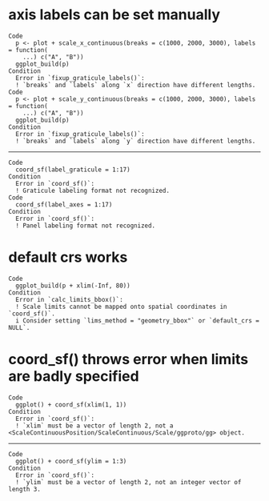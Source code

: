 # axis labels can be set manually

    Code
      p <- plot + scale_x_continuous(breaks = c(1000, 2000, 3000), labels = function(
        ...) c("A", "B"))
      ggplot_build(p)
    Condition
      Error in `fixup_graticule_labels()`:
      ! `breaks` and `labels` along `x` direction have different lengths.
    Code
      p <- plot + scale_y_continuous(breaks = c(1000, 2000, 3000), labels = function(
        ...) c("A", "B"))
      ggplot_build(p)
    Condition
      Error in `fixup_graticule_labels()`:
      ! `breaks` and `labels` along `y` direction have different lengths.

---

    Code
      coord_sf(label_graticule = 1:17)
    Condition
      Error in `coord_sf()`:
      ! Graticule labeling format not recognized.
    Code
      coord_sf(label_axes = 1:17)
    Condition
      Error in `coord_sf()`:
      ! Panel labeling format not recognized.

# default crs works

    Code
      ggplot_build(p + xlim(-Inf, 80))
    Condition
      Error in `calc_limits_bbox()`:
      ! Scale limits cannot be mapped onto spatial coordinates in `coord_sf()`.
      i Consider setting `lims_method = "geometry_bbox"` or `default_crs = NULL`.

# coord_sf() throws error when limits are badly specified

    Code
      ggplot() + coord_sf(xlim(1, 1))
    Condition
      Error in `coord_sf()`:
      ! `xlim` must be a vector of length 2, not a <ScaleContinuousPosition/ScaleContinuous/Scale/ggproto/gg> object.

---

    Code
      ggplot() + coord_sf(ylim = 1:3)
    Condition
      Error in `coord_sf()`:
      ! `ylim` must be a vector of length 2, not an integer vector of length 3.


